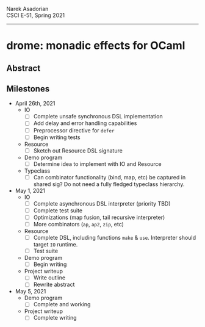 Narek Asadorian \
CSCI E-51, Spring 2021

---

# drome: monadic effects for OCaml 

## Abstract
<!--TODO: Rewrite proposal as abstract-->

## Milestones

* April 26th, 2021
  * IO
    - [ ] Complete unsafe synchronous DSL implementation
    - [ ] Add delay and error handling capabilities
    - [ ] Preprocessor directive for `defer`
    - [ ] Begin writing tests
  * Resource
    - [ ] Sketch out Resource DSL signature
  * Demo program
    - [ ] Determine idea to implement with IO and Resource
  * Typeclass
    - [ ] Can combinator functionality (bind, map, etc) be captured in shared sig? Do not need a fully fledged typeclass hierarchy.

* May 1, 2021
  * IO
    - [ ] Complete asynchronous DSL interpreter (priority TBD)
    - [ ] Complete test suite
    - [ ] Optimizations (map fusion, tail recursive interpreter)
    - [ ] More combinators (`ap`, `ap2`, `zip`, etc)
  * Resource
    - [ ] Complete DSL, including functions `make` & `use`. Interpreter
        should target `IO` runtime.
    - [ ] Test suite
  * Demo program
    - [ ] Begin writing
  * Project writeup
    - [ ] Write outline
    - [ ] Rewrite abstract

* May 5, 2021
  * Demo program
    - [ ] Complete and working
  * Project writeup
    - [ ] Complete writing 
